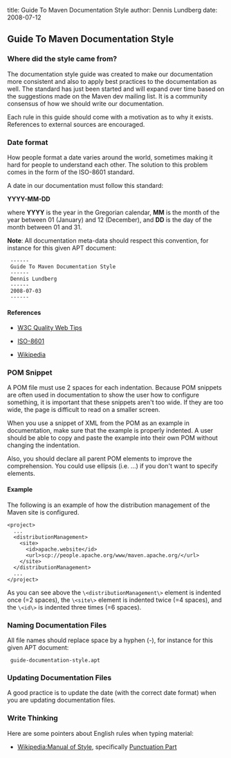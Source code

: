 title: Guide To Maven Documentation Style
author: Dennis Lundberg
date: 2008-07-12

<!--
Licensed to the Apache Software Foundation (ASF) under one
or more contributor license agreements.  See the NOTICE file
distributed with this work for additional information
regarding copyright ownership.  The ASF licenses this file
to you under the Apache License, Version 2.0 (the
"License"); you may not use this file except in compliance
with the License.  You may obtain a copy of the License at

    http://www.apache.org/licenses/LICENSE-2.0

Unless required by applicable law or agreed to in writing,
software distributed under the License is distributed on an
"AS IS" BASIS, WITHOUT WARRANTIES OR CONDITIONS OF ANY
KIND, either express or implied.  See the License for the
specific language governing permissions and limitations
under the License.
-->

## Guide To Maven Documentation Style


### Where did the style came from?


 The documentation style guide was created to make our documentation more consistent and also to apply best practices to the documentation as well. The standard has just been started and will expand over time based on the suggestions made on the Maven dev mailing list. It is a community consensus of how we should write our documentation.


 Each rule in this guide should come with a motivation as to why it exists. References to external sources are encouraged.



### Date format


 How people format a date varies around the world, sometimes making it hard for people to understand each other. The solution to this problem comes in the form of the ISO-8601 standard.


 A date in our documentation must follow this standard:


 **YYYY-MM-DD**


 where **YYYY** is the year in the Gregorian calendar, **MM** is the month of the year between 01 (January) and 12 (December), and **DD** is the day of the month between 01 and 31.


 **Note**: All documentation meta-data should respect this convention, for instance for this given APT document:



```
 ------
 Guide To Maven Documentation Style
 ------
 Dennis Lundberg
 ------
 2008-07-03
 ------
```

#### References



 - [W3C Quality Web Tips](http://www.w3.org/QA/Tips/iso-date)

 - [ISO-8601](http://www.iso.org/iso/iso_catalogue/catalogue_tc/catalogue_detail.htm?csnumber\=26780)

 - [Wikipedia](http://en.wikipedia.org/wiki/ISO_8601)


<!--  NOTE: Add more rules here. Follow the heading style of the rule above. -->


### POM Snippet


 A POM file must use 2 spaces for each indentation. Because POM snippets are often used in documentation to show the user how to configure something, it is important that these snippets aren't too wide. If they are too wide, the page is difficult to read on a smaller screen.


 When you use a snippet of XML from the POM as an example in documentation, make sure that the example is properly indented. A user should be able to copy and paste the example into their own POM without changing the indentation.


 Also, you should declare all parent POM elements to improve the comprehension. You could use ellipsis (i.e. ...) if you don't want to specify elements.


#### Example


 The following is an example of how the distribution management of the Maven site is configured.



```
<project>
  ...
  <distributionManagement>
    <site>
      <id>apache.website</id>
      <url>scp://people.apache.org/www/maven.apache.org/</url>
    </site>
  </distributionManagement>
  ...
</project>
```

 As you can see above the `\<distributionManagement\>` element is indented once (\=2 spaces), the `\<site\>` element is indented twice (\=4 spaces), and the `\<id\>` is indented three times (\=6 spaces).




### Naming Documentation Files


 All file names should replace space by a hyphen (-), for instance for this given APT document:



```
 guide-documentation-style.apt
```


### Updating Documentation Files


 A good practice is to update the date (with the correct date format) when you are updating documentation files.



### Write Thinking


 Here are some pointers about English rules when typing material:



 - [Wikipedia:Manual of Style](https://en.wikipedia.org/wiki/Wikipedia:Manual_of_Style), specifically [Punctuation Part](https://en.wikipedia.org/wiki/Wikipedia:Manual_of_Style#Punctuation)




